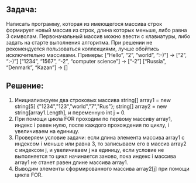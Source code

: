 ## **Задача**: 
Написать программу, которая из имеющегося массива строк формирует новый массив из строк, длина которых меньше, либо равна 3 символам. Первоначальный массив можно ввести с клавиатуры, либо задать на старте выполнения алгоритма. 
При решении не рекомендуется пользоваться коллекциями, лучше обойтись исключительно массивами.
Примеры:
[“Hello”, “2”, “world”, “:-)”] → [“2”, “:-)”]
[“1234”, “1567”, “-2”, “computer science”] → [“-2”]
[“Russia”, “Denmark”, “Kazan”] → []


## **Решение:**
1. Инициализируем два строковых массива string[] array1 = new string[5] {"1234","123","world","7","Rus"}; string[] array2 = new string[array1.Length], и переменную int j = 0.
2. При помощи цикла FOR проходим по первому массиву array1, индекс i равен нулю, после каждого прохождения по циклу, i увеличиваем на единицу.
3. Проверяем условие задачи: если длина элемента массива array1 с индексом i меньше или равна 3, то записываем его в массив array2 c индексом j, и увеличиваем j на единицу, если условие не выполняется то цикл начинается заново, пока индекс i массива array1 не станет равен длине массива array1.
4. Выводим элементы сформированного массива array2[j] при помощи цикла FOR.  
 